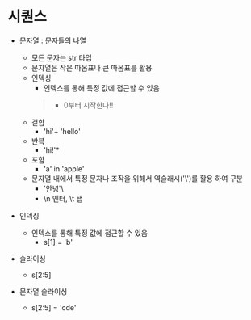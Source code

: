 # 시퀀스
  * 문자열 : 문자들의 나열
    * 모든 문자는 str 타입
    * 문자열은 작은 따옴표나 큰 따옴표를 활용
    * 인덱싱
      * 인덱스를 통해 특정 값에 접근할 수 있음
      > * 0부터 시작한다!!
    * 결합  
      * 'hi'+ 'hello'
    * 반복 
      * 'hi!'*
    * 포함 
      * 'a' in 'apple'
    * 문자열 내에서 특정 문자나 조작을 위해서 역슬래시('\\')를 활용 하여 구분
      * \'안녕'\
      * \n 엔터, \t 탭
    
  * 인덱싱
    * 인덱스를 통해 특정 값에 접근할 수 있음
      * s[1] = 'b'
  * 슬라이싱
    * s[2:5]
  * 문자열 슬라이싱
    * s[2:5] = 'cde'


